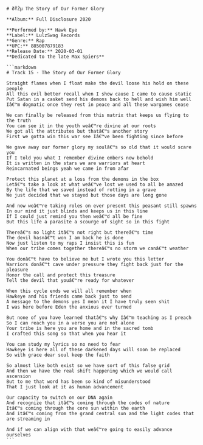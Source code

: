 ````
# ðŸŽµ The Story of Our Former Glory

**Album:** Full Disclosure 2020

**Performed by:** Hawk Eye
**Label:** LulzSwag Records
**Genre:** Rap
**UPC:** 885007879183
**Release Date:** 2020-03-01
**Dedicated to the late Max Spiers**

```markdown
# Track 15 - The Story of Our Former Glory

Straight flames when I float make the devil loose his hold on these people
All this evil better recall when I show cause I came to cause static
Put Satan in a casket send his demons back to hell and wish him well
Iâ€™m dogmatic once they rest in peace and all these wargames cease

We can finally be released from this matrix that keeps us flying to the truth
You can see it in the youth weâ€™re divine at our roots
We got all the attributes but thatâ€™s another story
First we gotta win this war see Iâ€™ve been fighting since before

We gave away our former glory my soulâ€™s so old that it would scare you
If I told you what I remember divine embers now behold
It is written in the stars we are warriors at heart
Reincarnated beings yeah we came in from afar

Protect this planet at a loss from the demons in the box
Letâ€™s take a look at what weâ€™ve lost we used to all be amazed
By the life that we saved instead of rotting in a grave
We just decided that we stayed but those days are long gone

And now weâ€™re taking roles on ever present this peasant still spawns
In our mind it just blinds and keeps us in this line
If I could just remind you then weâ€™d all be fine
But this life a parasite a scourge of sight so in this fight

Thereâ€™s no light itâ€™s not right but thereâ€™s time
The devil hasnâ€™t won I am back he is done
Now just listen to my raps I insist this is fun
When our tribe comes together thereâ€™s no storm we canâ€™t weather

You donâ€™t have to believe me but I wrote you this letter
Warriors donâ€™t cave under pressure they fight back just for the pleasure
Honor the call and protect this treasure
Tell the devil that youâ€™re ready for whatever

When this cycle ends we will all remember when
Hawkeye and his friends came back just to send
A message to the demons yes I mean it I have truly seen shit
I was here before Eden the anxious ever turned

But none of you have learned thatâ€™s why Iâ€™m teaching as I preach
So I can reach you in a verse you are not alone
Your tribe is here you are home and in the sacred tomb
I crafted this song so that when you hear it

You can study my lyrics so no need to fear
Hawkeye is here all of these darkened days will soon be replaced
So with grace dear soul keep the faith

So almost like both exist so we have sort of this false grid
And then we have the real shift happening which we would call ascension
But to me that word has been so kind of misunderstood
That I just look at it as human advancement

Our capacity to switch on our DNA again
And recognize that itâ€™s coming through the codes of nature
Itâ€™s coming through the core sun within the earth
And itâ€™s coming from the grand central sun and the light codes that are streaming in

And if we can align with that weâ€™re going to easily advance ourselves
```
````